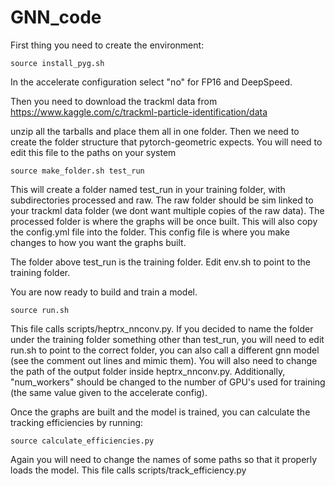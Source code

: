 # GNN_code

First thing you need to create the environment:

`source install_pyg.sh`

In the accelerate configuration select "no" for FP16 and DeepSpeed.

Then you need to download the trackml data from https://www.kaggle.com/c/trackml-particle-identification/data

unzip all the tarballs and place them all in one folder. Then we need to create the folder structure that pytorch-geometric expects. You will need to edit this file to the paths on your system

`source make_folder.sh test_run`

This will create a folder named test_run in your training folder, with subdirectories processed and raw. The raw folder should be sim linked to your trackml data folder (we dont want multiple copies of the raw data). The processed folder is where the graphs will be once built. This will also copy the config.yml file into the folder. This config file is where you make changes to how you want the graphs built.

The folder above test_run is the training folder. Edit env.sh to point to the training folder.

You are now ready to build and train a model.

`source run.sh`

This file calls scripts/heptrx_nnconv.py.  If you decided to name the folder under the training folder something other than test_run, you will need to edit run.sh to point to the correct folder, you can also call a different gnn model (see the comment out lines and mimic them). You will also need to change the path of the output folder inside heptrx_nnconv.py. Additionally, "num_workers" should be changed to the number of GPU's used for training (the same value given to the accelerate config).


Once the graphs are built and the model is trained, you can calculate the tracking efficiencies by running:

`source calculate_efficiencies.py`

Again you will need to change the names of some paths so that it properly loads the model. This file calls scripts/track_efficiency.py
